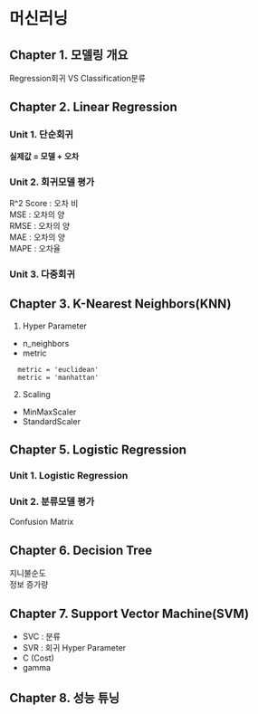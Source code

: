 # 머신러닝
## Chapter 1. 모델링 개요
Regression회귀 VS Classification분류
## Chapter 2. Linear Regression
### Unit 1. 단순회귀
**실제값 = 모델 + 오차**
### Unit 2. 회귀모델 평가
R^2 Score : 오차 비    
MSE : 오차의 양    
RMSE : 오차의 양    
MAE : 오차의 양    
MAPE : 오차율    
### Unit 3. 다중회귀
## Chapter 3. K-Nearest Neighbors(KNN)
1. Hyper Parameter
- n_neighbors
- metric
```
  metric = 'euclidean'
  metric = 'manhattan'
```
2. Scaling
- MinMaxScaler
- StandardScaler
## Chapter 5. Logistic Regression
### Unit 1. Logistic Regression
### Unit 2. 분류모델 평가
Confusion Matrix
## Chapter 6. Decision Tree
지니불순도    
정보 증가량
## Chapter 7. Support Vector Machine(SVM)
- SVC : 분류
- SVR : 회귀
Hyper Parameter
- C (Cost)
- gamma

## Chapter 8. 성능 튜닝

